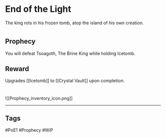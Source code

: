 # End of the Light
The king rots in his frozen tomb, atop the island of his own creation.
#
## Prophecy
You will defeat Tsoagoth, The Brine King while holding Icetomb.
## Reward
Upgrades [[Icetomb]] to [[Crystal Vault]] upon completion. 

#
![[Prophecy_inventory_icon.png]]

---
## Tags
#PoE1 
#Prophecy
#WiP 
